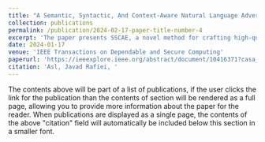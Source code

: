 ```yaml
---
title: "A Semantic, Syntactic, And Context-Aware Natural Language Adversarial Example Generator"
collection: publications
permalink: /publication/2024-02-17-paper-title-number-4
excerpt: 'The paper presents SSCAE, a novel method for crafting high-quality adversarial examples (AEs) in natural language processing (NLP). SSCAE utilizes a masked language model to identify key words and generate substitutions, which are then evaluated by two language models for semantic and syntactic accuracy.'
date: 2024-01-17
venue: 'IEEE Transactions on Dependable and Secure Computing'
paperurl: 'https://ieeexplore.ieee.org/abstract/document/10416371?casa_'
citation: 'Asl, Javad Rafiei, '
---
```


The contents above will be part of a list of publications, if the user clicks the link for the publication than the contents of section will be rendered as a full page, allowing you to provide more information about the paper for the reader. When publications are displayed as a single page, the contents of the above "citation" field will automatically be included below this section in a smaller font.
